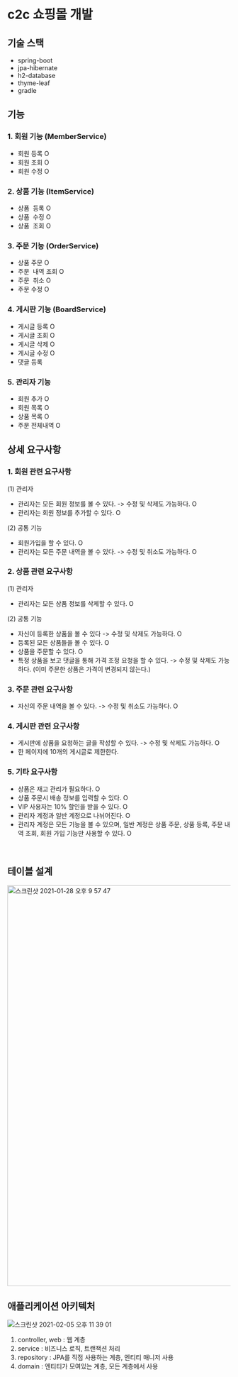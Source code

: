 # c2c 쇼핑몰 개발 

## 기술 스택 
* spring-boot
* jpa-hibernate
* h2-database 
* thyme-leaf 
* gradle

## 기능 
### 1. 회원 기능 (MemberService)
  * 회원  등록 O
  * 회원  조회 O
  * 회원  수정 O
### 2. 상품 기능 (ItemService)
  * 상품  등록 O
  * 상품  수정 O
  * 상품  조회 O
### 3. 주문 기능 (OrderService)
  * 상품  주문 O
  * 주문  내역 조회 O 
  * 주문  취소 O
  * 주문  수정 O
### 4. 게시판 기능 (BoardService) 
  * 게시글 등록 O
  * 게시글 조회 O
  * 게시글 삭제 O
  * 게시글 수정 O
  * 댓글 등록  
### 5. 관리자 기능 
  * 회원  추가 O
  * 회원  목록 O 
  * 상품  목록 O
  * 주문  전체내역 O


## 상세 요구사항 
### 1. 회원 관련 요구사항
  (1) 관리자 
  * 관리자는 모든 회원 정보를 볼 수 있다. -> 수정 및 삭제도 가능하다. O
  * 관리자는 회원 정보를 추가할 수 있다. O

  (2) 공통 기능 
  * 회원가입을 할 수 있다. O
  * 관리자는 모든 주문 내역을 볼 수 있다. -> 수정 및 취소도 가능하다. O

### 2. 상품 관련 요구사항
  (1) 관리자
  * 관리자는 모든 상품 정보를 삭제할 수 있다. O
  
  (2) 공통 기능
  * 자신이 등록한 상품을 볼 수 있다 -> 수정 및 삭제도 가능하다. O
  * 등록된 모든 상품들을 볼 수 있다. O
  * 상품을 주문할 수 있다. O  
  * 특정 상품을 보고 댓글을 통해 가격 조정 요청을 할 수 있다. -> 수정 및 삭제도 가능하다. (이미 주문한 상품은 가격이 변경되지 않는다.) 

### 3. 주문 관련 요구사항
  * 자신의 주문 내역을 볼 수 있다. -> 수정 및 취소도 가능하다. O

### 4. 게시판 관련 요구사항 
  * 게시판에 상품을 요청하는 글을 작성할 수 있다. -> 수정 및 삭제도 가능하다. O
  * 한 페이지에 10개의 게시글로 제한한다. 

### 5. 기타 요구사항 
  * 상품은 재고 관리가 필요하다. O
  * 상품 주문시 배송 정보를 입력할 수 있다. O
  * VIP 사용자는 10% 할인을 받을 수 있다. O
  * 관리자 계정과 일반 계정으로 나뉘어진다. O
  * 관리자 계정은 모든 기능을 볼 수 있으며, 일반 계정은 상품 주문, 상품 등록, 주문 내역 조회, 회원 가입 기능만 사용할 수 있다. O

<br/>
  
## 테이블 설계 
<img width="904" alt="스크린샷 2021-01-28 오후 9 57 47" src="https://user-images.githubusercontent.com/44944031/106141731-e8efc500-61b3-11eb-882d-01c1ab920885.png">

<br/>

## 애플리케이션 아키텍처 
![스크린샷 2021-02-05 오후 11 39 01](https://user-images.githubusercontent.com/44944031/107047661-6a2a0600-680b-11eb-9306-53c2845a18ca.png)
1. controller, web : 웹 계층
2. service : 비즈니스 로직, 트랜잭션 처리 
3. repository : JPA를 직접 사용하는 계층, 엔티티 매니저 사용 
4. domain : 엔티티가 모여있는 계층, 모든 계층에서 사용 
 
